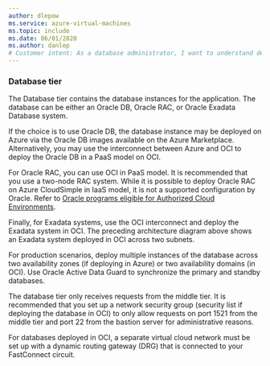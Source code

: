 ```yaml
---
author: dlepow
ms.service: azure-virtual-machines
ms.topic: include
ms.date: 06/01/2020
ms.author: danlep
# Customer intent: As a database administrator, I want to understand deployment options for Oracle databases in both Azure and OCI, so that I can choose the best architecture for my application's needs while ensuring optimal performance and security.
---
```

### Database tier

The Database tier contains the database instances for the application. The database can be either an Oracle DB, Oracle RAC, or Oracle Exadata Database system. 

If the choice is to use Oracle DB, the database instance may be deployed on Azure via the Oracle DB images available on the Azure Marketplace. Alternatively, you may use the interconnect between Azure and OCI to deploy the Oracle DB in a PaaS model on OCI.

For Oracle RAC, you can use OCI in PaaS model. It is recommended that you use a two-node RAC system. While it is possible to deploy Oracle RAC on Azure CloudSimple in IaaS model, it is not a supported configuration by Oracle. Refer to [Oracle programs eligible for Authorized Cloud Environments](http://www.oracle.com/us/corporate/pricing/authorized-cloud-environments-3493562.pdf).

Finally, for Exadata systems, use the OCI interconnect and deploy the Exadata system in OCI. The preceding architecture diagram above shows an Exadata system deployed in OCI across two subnets.

For production scenarios, deploy multiple instances of the database across two availability zones (if deploying in Azure) or two availability domains (in OCI). Use Oracle Active Data Guard to synchronize the primary and standby databases.

The database tier only receives requests from the middle tier. It is recommended that you set up a network security group (security list if deploying the database in OCI) to only allow requests on port 1521 from the middle tier and port 22 from the bastion server for administrative reasons.

For databases deployed in OCI, a separate virtual cloud network must be set up with a dynamic routing gateway (DRG) that is connected to your FastConnect circuit.